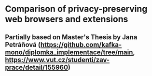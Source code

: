 # Comparison of privacy-preserving web browsers and extensions
## Partially based on Master's Thesis by Jana Petráňová (https://github.com/kafka-mono/diplomka_implementace/tree/main, https://www.vut.cz/studenti/zav-prace/detail/155960)
